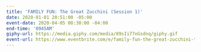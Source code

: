 ```yaml
---
title: 'FAMILY FUN: The Great Zucchini (Session 1)'
date: 2020-01-01 20:51:00 -05:00
event-date: 2020-04-05 08:30:00 -04:00
end-time: '0945AM'
giphy-url: https://media.giphy.com/media/89sIi77nGsdnq/giphy.gif
event-url: https://www.eventbrite.com/e/family-fun-the-great-zucchini-tickets-87913302053
---
```


